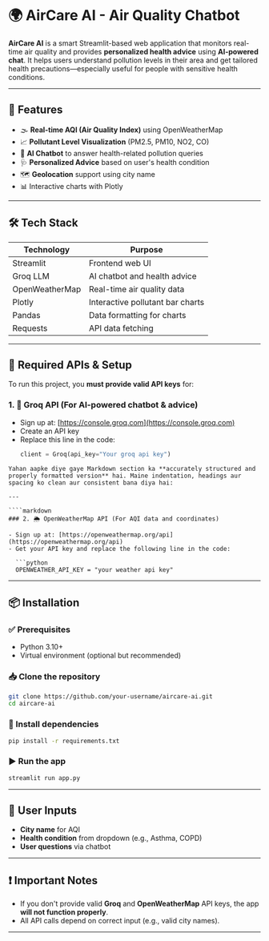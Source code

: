 # 🌍 AirCare AI - Air Quality Chatbot

**AirCare AI** is a smart Streamlit-based web application that monitors real-time air quality and provides **personalized health advice** using **AI-powered chat**. It helps users understand pollution levels in their area and get tailored health precautions—especially useful for people with sensitive health conditions.

---

## 🚀 Features

- 🌫️ **Real-time AQI (Air Quality Index)** using OpenWeatherMap
- 📈 **Pollutant Level Visualization** (PM2.5, PM10, NO2, CO)
- 💬 **AI Chatbot** to answer health-related pollution queries
- 🩺 **Personalized Advice** based on user's health condition
- 🗺️ **Geolocation** support using city name
- 📊 Interactive charts with Plotly

---

## 🛠️ Tech Stack

| Technology     | Purpose                          |
|----------------|----------------------------------|
| Streamlit      | Frontend web UI                  |
| Groq LLM       | AI chatbot and health advice     |
| OpenWeatherMap | Real-time air quality data       |
| Plotly         | Interactive pollutant bar charts |
| Pandas         | Data formatting for charts       |
| Requests       | API data fetching                |

---

## 🔑 Required APIs & Setup

To run this project, you **must provide valid API keys** for:

### 1. 🧠 **Groq API** (For AI-powered chatbot & advice)
- Sign up at: [https://console.groq.com](https://console.groq.com)
- Create an API key
- Replace this line in the code:
  ```python
  client = Groq(api_key="Your groq api key")
````
Yahan aapke diye gaye Markdown section ka **accurately structured and properly formatted version** hai. Maine indentation, headings aur spacing ko clean aur consistent bana diya hai:

---

````markdown
### 2. 🌦️ OpenWeatherMap API (For AQI data and coordinates)

- Sign up at: [https://openweathermap.org/api](https://openweathermap.org/api)
- Get your API key and replace the following line in the code:

  ```python
  OPENWEATHER_API_KEY = "your weather api key"
````

---

## 📦 Installation

### ✅ Prerequisites

* Python 3.10+
* Virtual environment (optional but recommended)

### 📥 Clone the repository

```bash
git clone https://github.com/your-username/aircare-ai.git
cd aircare-ai
```

### 🔧 Install dependencies

```bash
pip install -r requirements.txt
```

### ▶️ Run the app

```bash
streamlit run app.py
```

---

## 👤 User Inputs

* **City name** for AQI
* **Health condition** from dropdown (e.g., Asthma, COPD)
* **User questions** via chatbot

---

## ❗ Important Notes

* If you don't provide valid **Groq** and **OpenWeatherMap** API keys, the app **will not function properly**.
* All API calls depend on correct input (e.g., valid city names).

---
